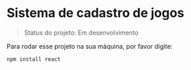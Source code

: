 # Sistema de cadastro de jogos</h1>

> Status do projeto: Em desenvolvimento 

Para rodar esse projeto na sua máquina, por favor digite:

```
npm install react
```
